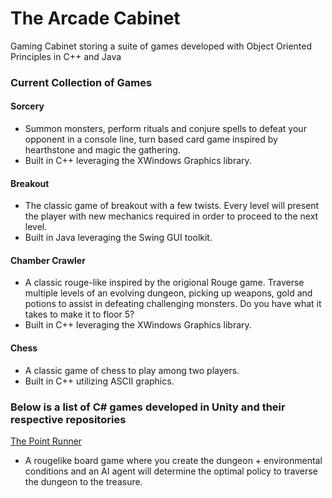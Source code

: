 # The Arcade Cabinet
Gaming Cabinet storing a suite of games developed with Object Oriented Principles in C++ and Java

### Current Collection of Games
#### Sorcery
- Summon monsters, perform rituals and conjure spells to defeat your opponent in a console line, turn based card game inspired by hearthstone and magic the gathering.
- Built in C++ leveraging the XWindows Graphics library.

#### Breakout
- The classic game of breakout with a few twists. Every level will present the player with new mechanics required in order to proceed to the next level.
- Built in Java leveraging the Swing GUI toolkit.

#### Chamber Crawler
- A classic rouge-like inspired by the origional Rouge game. Traverse multiple levels of an evolving dungeon, picking up weapons, gold and potions to assist in defeating challenging monsters. Do you have what it takes to make it to floor 5?
- Built in C++ leveraging the XWindows Graphics library.

#### Chess
- A classic game of chess to play among two players.
- Built in C++ utilizing ASCII graphics.

### Below is a list of C\# games developed in Unity and their respective repositories
[The Point Runner](https://github.com/K-Frash/ThePointRunner-MDP)
- A rougelike board game where you create the dungeon + environmental conditions and an AI agent will determine the optimal policy to traverse the dungeon to the treasure.
